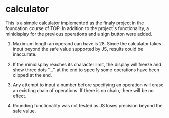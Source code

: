 # calculator
This is a simple calculator implemented as the finaly project in the foundation course of TOP. In addition to the project's functionality, a minidisplay for the previous operations and a sign button were added.

1. Maximum length an operand can have is 28. Since the calculator takes input beyond the safe value supported by JS, results could be inaccurate.

2. If the minidisplay reaches its character limit, the display will freeze and show three dots "..." at the end to specify some operations have been clipped at the end.

3. Any attempt to input a number before specifying an operation will erase an existing chain of operations. If there is no chain, there will be no effect.

4. Rounding functionality was not tested as JS loses precision beyond the safe value.
